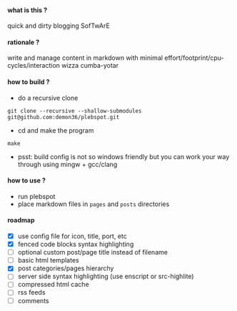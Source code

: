 #### what is this ?
quick and dirty blogging SofTwArE

#### rationale ?
write and manage content in markdown with minimal effort/footprint/cpu-cycles/interaction wizza cumba-yotar

#### how to build ?
- do a recursive clone
```
git clone --recursive --shallow-submodules git@github.com:demon36/plebspot.git
```
- cd and make the program
```
make
```
- psst: build config is not so windows friendly but you can work your way through using mingw + gcc/clang

#### how to use ?
- run plebspot
- place markdown files in `pages` and `posts` directories

#### roadmap
- [x] use config file for icon, title, port, etc
- [x] fenced code blocks syntax highlighting
- [ ] optional custom post/page title instead of filename
- [ ] basic html templates
- [x] post categories/pages hierarchy
- [ ] server side syntax highlighting (use enscript or src-highlite)
- [ ] compressed html cache
- [ ] rss feeds
- [ ] comments
